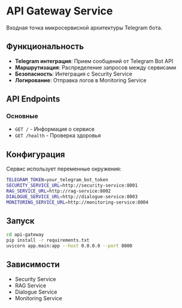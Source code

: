 # API Gateway Service

Входная точка микросервисной архитектуры Telegram бота.

## Функциональность

- **Telegram интеграция**: Прием сообщений от Telegram Bot API
- **Маршрутизация**: Распределение запросов между сервисами
- **Безопасность**: Интеграция с Security Service
- **Логирование**: Отправка логов в Monitoring Service

## API Endpoints

### Основные
- `GET /` - Информация о сервисе
- `GET /health` - Проверка здоровья

## Конфигурация

Сервис использует переменные окружения:

```bash
TELEGRAM_TOKEN=your_telegram_bot_token
SECURITY_SERVICE_URL=http://security-service:8001
RAG_SERVICE_URL=http://rag-service:8002
DIALOGUE_SERVICE_URL=http://dialogue-service:8003
MONITORING_SERVICE_URL=http://monitoring-service:8004
```

## Запуск

```bash
cd api-gateway
pip install -r requirements.txt
uvicorn app.main:app --host 0.0.0.0 --port 8000
```

## Зависимости

- Security Service
- RAG Service
- Dialogue Service
- Monitoring Service
